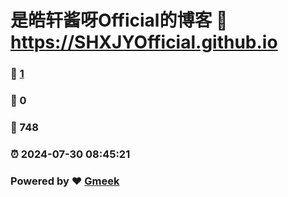 # 是皓轩酱呀Official的博客 :link: https://SHXJYOfficial.github.io 
### :page_facing_up: [1](https://SHXJYOfficial.github.io/tag.html) 
### :speech_balloon: 0 
### :hibiscus: 748 
### :alarm_clock: 2024-07-30 08:45:21 
### Powered by :heart: [Gmeek](https://github.com/Meekdai/Gmeek)
